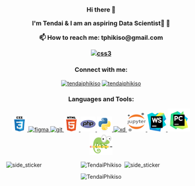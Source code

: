 <h3 align="Center"> Hi there 👋 </h>

<p align="center"> I'm Tendai & I am an aspiring Data Scientist🌱 🌱 </p>
<p align="center"> 📫 How to reach me: tphikiso@gmail.com </p>

<p align="center"><a href="https://github.com/TendaiPhikiso/TendaiPhikiso/blob/main/imageGif.gif" target="_blank"> <img src="https://github.com/TendaiPhikiso/TendaiPhikiso/blob/main/imageGif.gif"alt="css3" width="400" /> </a> 

<h3 align="center">Connect with me:</h3>
<p align="center">
<a href="https://www.linkedin.com/in/tendai-p-5884451b1/" target="blank"><img align="center" src="https://raw.githubusercontent.com/rahuldkjain/github-profile-readme-generator/master/src/images/icons/Social/linked-in-alt.svg" alt="tendaiphikiso" height="30" width="40" /></a>
<a href="https://kaggle.com/tendaiphikiso" target="blank"><img align="center" src="https://raw.githubusercontent.com/rahuldkjain/github-profile-readme-generator/master/src/images/icons/Social/kaggle.svg" alt="tendaiphikiso" height="30" width="40" /></a>
</p>

<h3 align="center">Languages and Tools:</h3>
<p align="center"><a href="https://www.w3schools.com/css/" target="_blank"> <img src="https://raw.githubusercontent.com/devicons/devicon/master/icons/css3/css3-original-wordmark.svg"alt="css3" width="40" height="40"/> </a> <a href="https://www.figma.com/" target="_blank"> <img src="https://www.vectorlogo.zone/logos/figma/figma-icon.svg" alt="figma" width="40" height="40"/> </a> <a href="https://git-scm.com/" target="_blank"> <img src="https://www.vectorlogo.zone/logos/git-scm/git-scm-icon.svg" alt="git" width="40" height="40"/> </a> <a href="https://www.w3.org/html/" target="_blank"> <img src="https://raw.githubusercontent.com/devicons/devicon/master/icons/html5/html5-original-wordmark.svg" alt="html5" width="40" height="40"/> </a> <a href="https://www.php.net" target="_blank"> <img src="https://raw.githubusercontent.com/devicons/devicon/master/icons/php/php-original.svg" alt="php" width="40" height="40"/> </a><a href="https://www.python.org" target="_blank"> <img src="https://raw.githubusercontent.com/devicons/devicon/master/icons/python/python-original.svg" alt="python" width="40" height="40"/> </a> <a href="https://www.adobe.com/products/xd.html" target="_blank"> <img src="https://cdn.worldvectorlogo.com/logos/adobe-xd.svg" alt="xd" width="40" height="40"/></a><a href="https://jupyter.org/" target="_blank"> <img src="https://github.com/TendaiPhikiso/TendaiPhikiso/blob/main/Folder/1200px-Jupyter_logo.svg.png" alt="xd" width="50" height="50"/> </a> <a href="https://www.jetbrains.com/webstorm/" target="_blank"> <img src="https://github.com/TendaiPhikiso/TendaiPhikiso/blob/main/Folder/WebStorm_Icon.svg.png" alt="xd" width="50" height="50"/></a><a href="https://www.jetbrains.com/pycharm/" target="_blank"> <img src="https://github.com/TendaiPhikiso/TendaiPhikiso/blob/main/Folder/PYH.png" alt="xd" width="60" height="60"/></a><a href="https://notepad-plus-plus.org/" target="_blank"> <img src="https://github.com/TendaiPhikiso/TendaiPhikiso/blob/main/Folder/notepad-plus-plus.png" alt="xd" width="60" height="60"/></a>
</p> 


  
<!-- ## Statistics -->
<img align="left" width=190px height=200px alt="side_sticker" src="https://media.giphy.com/media/TEnXkcsHrP4YedChhA/giphy.gif" />
<img align="right" width=190px height=200px alt="side_sticker" src="https://media.giphy.com/media/TEnXkcsHrP4YedChhA/giphy.gif" />
<p align="center"> <img src="https://github-readme-stats.vercel.app/api/top-langs/?username=TendaiPhikiso&bg_color=845EC2,D65DB1,FF6F91,FF9671&border_radius=30&text_color=ffffff&title_color=ffffff&&langs_count=4" alt="TendaiPhikiso" /> </p>



<p align="center"> <img src="https://github-readme-stats.vercel.app/api?username=TendaiPhikiso&show_icons=true&bg_color=845EC2,D65DB1,FF6F91,FF9671&text_color=ffffff&title_color=ffffff&icon_color=FFFFFF&border_radius=30&line_height=33&count_private=true" alt="TendaiPhikiso" /> </p> 
 

<!--    <a href="https://github.com/TendaiPhikiso"><img alt="Tendai's Activity Graph" src="https://activity-graph.herokuapp.com/graph?username=TendaiPhikiso&custom_title=Tendai's%20Contribution%20Graph&bg_color=845EC2,D65DB1,FF6F91,FF9671" /></a>
  <br/> -->




  
<!--
**TendaiPhikiso/TendaiPhikiso** is a ✨ _special_ ✨ repository because its `README.md` (this file) appears on your GitHub profile.

Here are some ideas to get you started:

- 🔭 I’m currently working on ...
- 🌱 I’m currently learning ...
- 👯 I’m looking to collaborate on ...
- 🤔 I’m looking for help with ...
- 💬 Ask me about ...
- 📫 How to reach me: ...
- 😄 Pronouns: ...
- ⚡ Fun fact: ...


## Statistics

<img align="left" width=190px height=200px alt="side_sticker" src="https://media.giphy.com/media/TEnXkcsHrP4YedChhA/giphy.gif" />

<p align="center"> <img src="https://github-readme-stats.vercel.app/api/top-langs/?username=TendaiPhikiso&bg_color=845EC2,D65DB1,FF6F91,FF9671&border_radius=30&text_color=ffffff&title_color=ffffff&&langs_count=4" alt="TendaiPhikiso" /> </p>

<img align="left" width=190px height=200px alt="side_sticker" src="https://media.giphy.com/media/TEnXkcsHrP4YedChhA/giphy.gif" />

<p align="center"> <img src="https://github-readme-stats.vercel.app/api?username=TendaiPhikiso&show_icons=true&bg_color=845EC2,D65DB1,FF6F91,FF9671&text_color=ffffff&title_color=ffffff&icon_color=FFFFFF&border_radius=30&line_height=33&count_private=true" alt="TendaiPhikiso" /> </p>
 
   <a href="https://github.com/TendaiPhikiso"><img alt="Tendai's Activity Graph" src="https://activity-graph.herokuapp.com/graph?username=TendaiPhikiso&custom_title=Tendai's%20Contribution%20Graph&bg_color=845EC2,D65DB1,FF6F91,FF9671" /></a>
  <br/>
  
  
  

<a href="https://www.jetbrains.com/idea/" target="_blank"> <img src="https://github.com/TendaiPhikiso/TendaiPhikiso/blob/main/Folder/intellij-idea-ue-icon.png" alt="xd" width="70" height="70"/></a>


<a href="https://github.com/HarryYelland/ProActive">
  <img align="center" src="https://github-readme-stats.vercel.app/api/pin/?username=HarryYelland&repo=ProActive&bg_color=845EC2,D65DB1,FF6F91,FF9671&text_color=ffffff&title_color=ffffff&icon_color=FFFFFF&border_radius=30" />
</a>
  
  <a href="https://github.com/TendaiPhikiso/JavaInventoryProject">
  <img align="center" src="https://github-readme-stats.vercel.app/api/pin/?username=TendaiPhikiso&repo=JavaInventoryProject&bg_color=845EC2,D65DB1,FF6F91,FF9671&text_color=ffffff&title_color=ffffff&icon_color=FFFFFF&border_radius=30" />
</a>

-->
